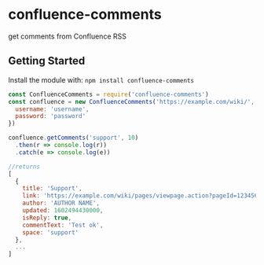 # confluence-comments
get comments from Confluence RSS

## Getting Started
Install the module with: `npm install confluence-comments`

```javascript
const ConfluenceComments = require('confluence-comments')
const confluence = new ConfluenceComments('https://example.com/wiki/', {
  username: 'username', 
  password: 'password'
})

confluence.getComments('support', 10)
  .then(r => console.log(r))
  .catch(e => console.log(e))

//returns
[
  {
    title: 'Support',
    link: 'https://example.com/wiki/pages/viewpage.action?pageId=1234567&focusedCommentId=123123#comment-123123',
    author: 'AUTHOR NAME',
    updated: 1602494430000,
    isReply: true,
    commentText: 'Test ok',
    space: 'support'
  },
  ...
]
```
